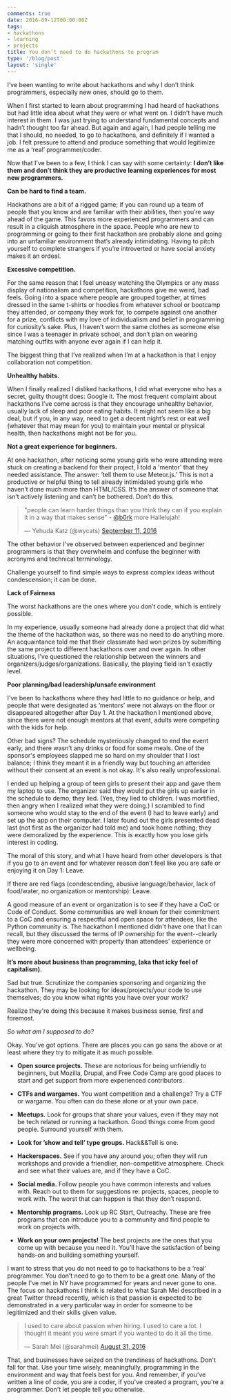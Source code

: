 ```yaml
---
comments: true
date: 2016-09-12T00:00:00Z
tags:
- hackathons
- learning
- projects
title: You don’t need to do hackathons to program
type: '/blog/post'
layout: 'single'
---
```

I’ve been wanting to write about hackathons and why I don’t think programmers, especially new ones, should go to them.

When I first started to learn about programming I had heard of hackathons but had little idea about what they were or what went on. I didn’t have much interest in them. I was just trying to understand fundamental concepts and hadn’t thought too far ahead. But again and again, I had people telling me that I should, no needed, to go to hackathons, and definitely if I wanted a job. I felt pressure to attend and produce something that would legitimize me as a ‘real’ programmer/coder.

Now that I’ve been to a few, I think I can say with some certainty: **I don’t like them and don’t think they are productive learning experiences for most new programmers.**

**Can be hard to find a team.**

Hackathons are a bit of a rigged game; if you can round up a team of people that you know and are familiar with their abilities, then you’re way ahead of the game. This favors more experienced programmers and can result in a cliquish atmosphere in the space. People who are new to programming or going to their first hackathon are probably alone and going into an unfamiliar environment that’s already intimidating. Having to pitch yourself to complete strangers if you’re introverted or have social anxiety makes it an ordeal.

**Excessive competition.**

For the same reason that I feel uneasy watching the Olympics or any mass display of nationalism and competition, hackathons give me weird, bad feels. Going into a space where people are grouped together, at times dressed in the same t-shirts or hoodies from whatever school or bootcamp they attended, or company they work for, to compete against one another for a prize, conflicts with my love of individualism and belief in programming for curiosity’s sake. Plus, I haven’t worn the same clothes as someone else since I was a teenager in private school, and don’t plan on wearing matching outfits with anyone ever again if I can help it.

The biggest thing that I’ve realized when I’m at a hackathon is that I enjoy collaboration not competition.

**Unhealthy habits.**

When I finally realized I disliked hackathons, I did what everyone who has a secret, guilty thought does: Google it. The most frequent complaint about hackathons I’ve come across is that they encourage unhealthy behavior, usually lack of sleep and poor eating habits. It might not seem like a big deal, but if you, in any way, need to get a decent night’s rest or eat well (whatever that may mean for you) to maintain your mental or physical health, then hackathons might not be for you.

**Not a great experience for beginners.**

At one hackathon, after noticing some young girls who were attending were stuck on creating a backend for their project, I told a 'mentor' that they needed assistance. The answer: ’tell them to use Meteor.js.’ This is not a productive or helpful thing to tell already intimidated young girls who haven’t done much more than HTML/CSS. It’s the answer of someone that isn’t actively listening and can’t be bothered. Don’t do this.

<blockquote class="twitter-tweet" data-lang="en"><p lang="en" dir="ltr">&quot;people can learn harder things than you think they can if you explain it in a way that makes sense&quot; - <a href="https://twitter.com/b0rk">@b0rk</a> more Hallelujah!</p>&mdash; Yehuda Katz (@wycats) <a href="https://twitter.com/wycats/status/774773553862356992">September 11, 2016</a></blockquote>
<script async src="//platform.twitter.com/widgets.js" charset="utf-8"></script>

The other behavior I’ve observed between experienced and beginner programmers is that they overwhelm and confuse the beginner with acronyms and technical terminology.

Challenge yourself to find simple ways to express complex ideas without condescension; it can be done.

**Lack of Fairness**

The worst hackathons are the ones where you don’t code, which is entirely possible.

In my experience, usually someone had already done a project that did what the theme of the hackathon was, so there was no need to do anything more. An acquaintance told me that their classmate had won prizes by submitting the same project to different hackathons over and over again. In other situations, I’ve questioned the relationship between the winners and organizers/judges/organizations. Basically, the playing field isn't exactly level. 

**Poor planning/bad leadership/unsafe environment**

I've been to hackathons where they had little to no guidance or help, and people that were designated as ‘mentors’ were not always on the floor or disappeared altogether after Day 1. At the hackathon I mentioned above, since there were not enough mentors at that event, adults were competing with the kids for help.

Other bad signs? The schedule mysteriously changed to end the event early, and there wasn’t any drinks or food for some meals. One of the sponsor's employees slapped me so hard on my shoulder that I lost balance; I think they meant it in a friendly way but touching an attendee without their consent at an event is not okay. It's also really unprofessional.

I ended up helping a group of teen girls to present their app and gave them my laptop to use. The organizer said they would put the girls up earlier in the schedule to demo; they lied. (Yes, they lied to children. I was mortified, then angry when I realized what they were doing.) I scrambled to find someone who would stay to the end of the event (I had to leave early) and set up the app on their computer. I later found out the girls presented dead last (not first as the organizer had told me) and took home nothing; they were demoralized by the experience. This is exactly how you lose girls interest in coding.

The moral of this story, and what I have heard from other developers is that if you go to an event and for whatever reason don’t feel like you are safe or enjoying it on Day 1: Leave.

If there are red flags (condescending, abusive language/behavior, lack of food/water, no organization or mentorship): Leave.

A good measure of an event or organization is to see if they have a CoC or Code of Conduct. Some communities are well known for their commitment to a CoC and ensuring a respectful and open space for attendees, like the Python community is. The hackathon I mentioned didn't have one that I can recall, but they discussed the terms of IP ownership for the event--clearly they were more concerned with property than attendees' experience or wellbeing.

**It’s more about business than programming, (aka that icky feel of capitalism).**

Sad but true. Scrutinize the companies sponsoring and organizing the hackathon. They may be looking for ideas/projects/your code to use themselves; do you know what rights you have over your work? 

Realize they're doing this because it makes business sense, first and foremost.

*So what am I supposed to do?*

Okay. You’ve got options. There are places you can go sans the above or at least where they try to mitigate it as much possible.

- **Open source projects.** These are notorious for being unfriendly to beginners, but Mozilla, Drupal, and Free Code Camp are good places to start and get support from more experienced contributors.

- **CTFs and wargames.** You want competition and a challenge? Try a CTF or wargame. You often can do these alone or at your own pace.

- **Meetups.** Look for groups that share your values, even if they may not be tech related or running a hackathon. Good things come from good people. Surround yourself with them.

- **Look for ’show and tell’ type groups.** Hack&&Tell is one.

- **Hackerspaces.** See if you have any around you; often they will run workshops and provide a friendlier, non-competitive atmosphere. Check and see what their values are, and if they have a CoC.

- **Social media.** Follow people you have common interests and values with. Reach out to them for suggestions re: projects, spaces, people to work with. The worst that can happen is that they don’t respond.

- **Mentorship programs.** Look up RC Start, Outreachy. These are free programs that can introduce you to a community and find people to work on projects with.

- **Work on your own projects!** The best projects are the ones that you come up with because you need it. You’ll have the satisfaction of being hands-on and building something yourself.

I want to stress that you do not need to go to hackathons to be a ‘real’ programmer. You don’t need to go to them to be a great one. Many of the people I've met in NY have programmed for years and never gone to one. The focus on hackathons I think is related to what Sarah Mei described in a great Twitter thread recently, which is that passion is expected to be demonstrated in a very particular way in order for someone to be legitimized and their skills given value. 

<blockquote class="twitter-tweet" data-lang="en"><p lang="en" dir="ltr">I used to care about passion when hiring. I used to care a lot. I thought it meant you were smart if you wanted to do it all the time.</p>&mdash; Sarah Mei (@sarahmei) <a href="https://twitter.com/sarahmei/status/770816077232091136">August 31, 2016</a></blockquote>
<script async src="//platform.twitter.com/widgets.js" charset="utf-8"></script>

That, and businesses have seized on the trendiness of hackathons. Don't fall for that. Use your time wisely, meaningfully, programming in the environment and way that feels best for you. And remember, if you've written a line of code, you are a coder, if you've created a program, you're a programmer. Don't let people tell you otherwise. 